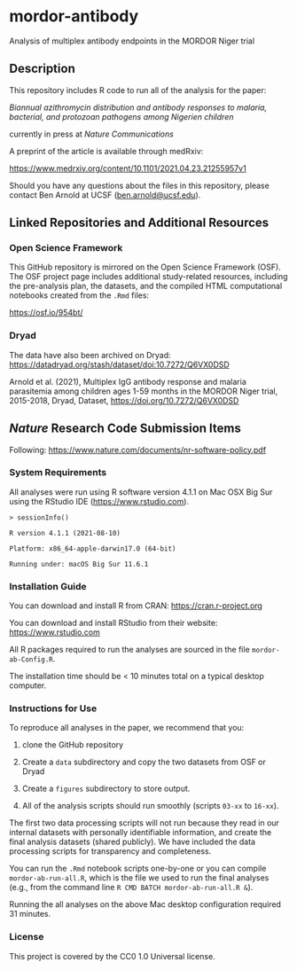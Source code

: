 # mordor-antibody
Analysis of multiplex antibody endpoints in the MORDOR Niger trial


## Description

This repository includes R code to run all of the analysis for the paper:

_Biannual azithromycin distribution and antibody responses to malaria, bacterial, and protozoan pathogens among Nigerien children_

currently in press at _Nature Communications_

A preprint of the article is available through medRxiv:

https://www.medrxiv.org/content/10.1101/2021.04.23.21255957v1

Should you have any questions about the files in this repository, please contact Ben Arnold at UCSF (ben.arnold@ucsf.edu).

## Linked Repositories and Additional Resources

### Open Science Framework
This GitHub repository is mirrored on the Open Science Framework (OSF).  The OSF project page includes additional study-related resources, including the pre-analysis plan, the datasets, and the compiled HTML computational notebooks created from the `.Rmd` files:

https://osf.io/954bt/

### Dryad 

The data have also been archived on Dryad: https://datadryad.org/stash/dataset/doi:10.7272/Q6VX0DSD

Arnold et al. (2021), Multiplex IgG antibody response and malaria parasitemia among children ages 1-59 months in the MORDOR Niger trial, 2015-2018, Dryad, Dataset, https://doi.org/10.7272/Q6VX0DSD

## _Nature_ Research Code Submission Items

Following: https://www.nature.com/documents/nr-software-policy.pdf

### System Requirements

All analyses were run using R software version 4.1.1 on Mac OSX Big Sur using the RStudio IDE (https://www.rstudio.com).

`> sessionInfo()`

`R version 4.1.1 (2021-08-10)`

`Platform: x86_64-apple-darwin17.0 (64-bit)`

`Running under: macOS Big Sur 11.6.1`

### Installation Guide

You can download and install R from CRAN: https://cran.r-project.org

You can download and install RStudio from their website: https://www.rstudio.com

All R packages required to run the analyses are sourced in the file `mordor-ab-Config.R`.

The installation time should be < 10 minutes total on a typical desktop computer.

### Instructions for Use

To reproduce all analyses in the paper, we recommend that you: 

1. clone the GitHub repository

2. Create a `data` subdirectory and copy the two datasets from OSF or Dryad

3. Create a `figures` subdirectory to store output. 

4. All of the analysis scripts should run smoothly (scripts `03-xx` to `16-xx`). 

The first two data processing scripts will not run because they read in our internal datasets with personally identifiable information, and create the final analysis datasets (shared publicly). We have included the data processing scripts for transparency and completeness.

You can run the `.Rmd` notebook scripts one-by-one or you can compile `mordor-ab-run-all.R`, which is the file we used to run the final analyses (e.g., from the command line `R CMD BATCH mordor-ab-run-all.R &`).

Running the all analyses on the above Mac desktop configuration required 31 minutes.

### License

This project is covered by the CC0 1.0 Universal license.

